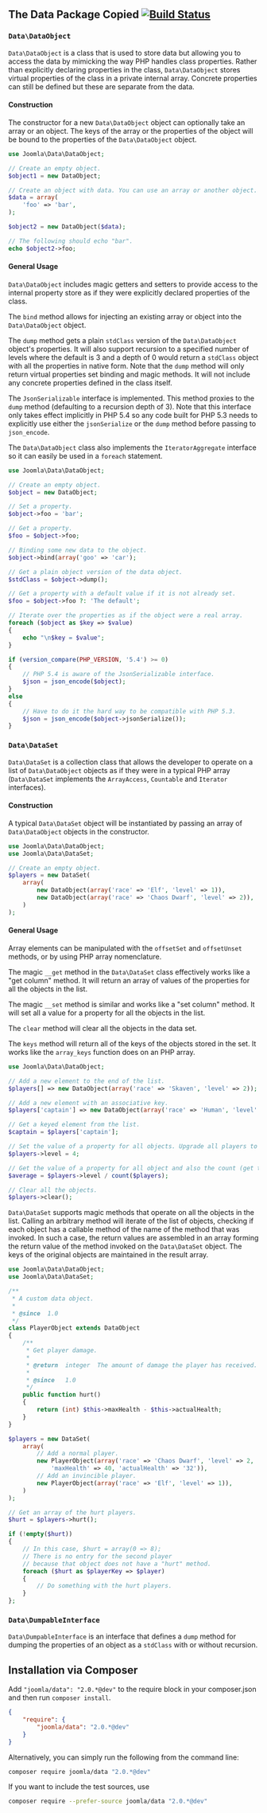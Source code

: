 ## The Data Package Copied [![Build Status](https://ci.joomla.org/api/badges/joomla-framework/data/status.svg?ref=refs/heads/2.0-dev)](https://ci.joomla.org/joomla-framework/data)

### `Data\DataObject`

`Data\DataObject` is a class that is used to store data but allowing you to access the data by mimicking the way PHP handles class properties. Rather than explicitly declaring properties in the class, `Data\DataObject` stores virtual properties of the class in a private internal array. Concrete properties can still be defined but these are separate from the data.

#### Construction

The constructor for a new `Data\DataObject` object can optionally take an array or an object. The keys of the array or the properties of the object will be bound to the properties of the `Data\DataObject` object.

```php
use Joomla\Data\DataObject;

// Create an empty object.
$object1 = new DataObject;

// Create an object with data. You can use an array or another object.
$data = array(
    'foo' => 'bar',
);

$object2 = new DataObject($data);

// The following should echo "bar".
echo $object2->foo;
```

#### General Usage

`Data\DataObject` includes magic getters and setters to provide access to the internal property store as if they were explicitly declared properties of the class.

The `bind` method allows for injecting an existing array or object into the `Data\DataObject` object.

The `dump` method gets a plain `stdClass` version of the `Data\DataObject` object's properties. It will also support recursion to a specified number of levels where the default is 3 and a depth of 0 would return a `stdClass` object with all the properties in native form. Note that the `dump` method will only return virtual properties set binding and magic methods. It will not include any concrete properties defined in the class itself.

The `JsonSerializable` interface is implemented. This method proxies to the `dump` method (defaulting to a recursion depth of 3). Note that this interface only takes effect implicitly in PHP 5.4 so any code built for PHP 5.3 needs to explicitly use either the `jsonSerialize` or the `dump` method before passing to `json_encode`.

The `Data\DataObject` class also implements the `IteratorAggregate` interface so it can easily be used in a `foreach` statement.

```php
use Joomla\Data\DataObject;

// Create an empty object.
$object = new DataObject;

// Set a property.
$object->foo = 'bar';

// Get a property.
$foo = $object->foo;

// Binding some new data to the object.
$object->bind(array('goo' => 'car');

// Get a plain object version of the data object.
$stdClass = $object->dump();

// Get a property with a default value if it is not already set.
$foo = $object->foo ?: 'The default';

// Iterate over the properties as if the object were a real array.
foreach ($object as $key => $value)
{
    echo "\n$key = $value";
}

if (version_compare(PHP_VERSION, '5.4') >= 0)
{
	// PHP 5.4 is aware of the JsonSerializable interface.
	$json = json_encode($object);
}
else
{
	// Have to do it the hard way to be compatible with PHP 5.3.
	$json = json_encode($object->jsonSerialize());
}
```

### `Data\DataSet`

`Data\DataSet` is a collection class that allows the developer to operate on a list of `Data\DataObject` objects as if they were in a typical PHP array (`Data\DataSet` implements the `ArrayAccess`, `Countable` and `Iterator` interfaces).

#### Construction

A typical `Data\DataSet` object will be instantiated by passing an array of `Data\DataObject` objects in the constructor.

```php
use Joomla\Data\DataObject;
use Joomla\Data\DataSet;

// Create an empty object.
$players = new DataSet(
    array(
        new DataObject(array('race' => 'Elf', 'level' => 1)),
        new DataObject(array('race' => 'Chaos Dwarf', 'level' => 2)),
    )
);
```

#### General Usage

Array elements can be manipulated with the `offsetSet` and `offsetUnset` methods, or by using PHP array nomenclature.

The magic `__get` method in the `Data\DataSet` class effectively works like a "get column" method. It will return an array of values of the properties for all the objects in the list.

The magic `__set` method is similar and works like a "set column" method. It will set all a value for a property for all the objects in the list.

The `clear` method will clear all the objects in the data set.

The `keys` method will return all of the keys of the objects stored in the set. It works like the `array_keys` function does on an PHP array.

```php
use Joomla\Data\DataObject;

// Add a new element to the end of the list.
$players[] => new DataObject(array('race' => 'Skaven', 'level' => 2));

// Add a new element with an associative key.
$players['captain'] => new DataObject(array('race' => 'Human', 'level' => 3));

// Get a keyed element from the list.
$captain = $players['captain'];

// Set the value of a property for all objects. Upgrade all players to level 4.
$players->level = 4;

// Get the value of a property for all object and also the count (get the average level).
$average = $players->level / count($players);

// Clear all the objects.
$players->clear();
```

`Data\DataSet` supports magic methods that operate on all the objects in the list. Calling an arbitrary method will iterate of the list of objects, checking if each object has a callable method of the name of the method that was invoked. In such a case, the return values are assembled in an array forming the return value of the method invoked on the `Data\DataSet` object. The keys of the original objects are maintained in the result array.

```php
use Joomla\Data\DataObject;
use Joomla\Data\DataSet;

/**
 * A custom data object.
 *
 * @since  1.0
 */
class PlayerObject extends DataObject
{
    /**
     * Get player damage.
     *
     * @return  integer  The amount of damage the player has received.
     *
     * @since   1.0
     */
    public function hurt()
    {
        return (int) $this->maxHealth - $this->actualHealth;
    }
}

$players = new DataSet(
    array(
        // Add a normal player.
        new PlayerObject(array('race' => 'Chaos Dwarf', 'level' => 2,
        	'maxHealth' => 40, 'actualHealth' => '32')),
        // Add an invincible player.
        new PlayerObject(array('race' => 'Elf', 'level' => 1)),
    )
);

// Get an array of the hurt players.
$hurt = $players->hurt();

if (!empty($hurt))
{
    // In this case, $hurt = array(0 => 8);
    // There is no entry for the second player
    // because that object does not have a "hurt" method.
    foreach ($hurt as $playerKey => $player)
    {
        // Do something with the hurt players.
    }
};
```

### `Data\DumpableInterface`

`Data\DumpableInterface` is an interface that defines a `dump` method for dumping the properties of an object as a `stdClass` with or without recursion.

## Installation via Composer

Add `"joomla/data": "2.0.*@dev"` to the require block in your composer.json and then run `composer install`.

```json
{
	"require": {
		"joomla/data": "2.0.*@dev"
	}
}
```

Alternatively, you can simply run the following from the command line:

```sh
composer require joomla/data "2.0.*@dev"
```

If you want to include the test sources, use

```sh
composer require --prefer-source joomla/data "2.0.*@dev"
```
